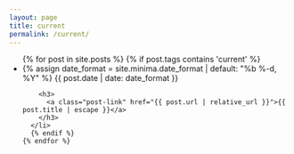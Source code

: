 ```yaml
---
layout: page
title: current
permalink: /current/
---
```

<ul class="post-list">
	{% for post in site.posts %}
	  {% if post.tags contains 'current' %}
	  <li>
	    {% assign date_format = site.minima.date_format | default: "%b %-d, %Y" %}
	    <span class="post-meta">{{ post.date | date: date_format }}</span>

	    <h3>
	      <a class="post-link" href="{{ post.url | relative_url }}">{{ post.title | escape }}</a>
	    </h3>
	  </li>
	  {% endif %}
	{% endfor %}
</ul>
